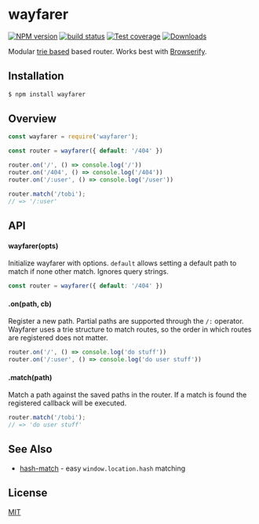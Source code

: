 # wayfarer
[![NPM version][npm-image]][npm-url]
[![build status][travis-image]][travis-url]
[![Test coverage][coveralls-image]][coveralls-url]
[![Downloads][downloads-image]][downloads-url]

Modular [trie based](https://github.com/jonathanong/routington/) based router. Works best with
[Browserify](github.com/substack/browserify).

## Installation
```bash
$ npm install wayfarer
```

## Overview
```js
const wayfarer = require('wayfarer');

const router = wayfarer({ default: '/404' })

router.on('/', () => console.log('/'))
router.on('/404', () => console.log('/404'))
router.on('/:user', () => console.log('/user'))

router.match('/tobi');
// => '/:user'
```

## API
#### wayfarer(opts)
Initialize wayfarer with options. `default` allows setting a default path
to match if none other match. Ignores query strings.
```js
const router = wayfarer({ default: '/404' })
```

#### .on(path, cb)
Register a new path. Partial paths are supported through the `/:` operator.
Wayfarer uses a trie structure to match routes, so the order in which routes are
registered does not matter.
```js
router.on('/', () => console.log('do stuff'))
router.on('/:user', () => console.log('do user stuff'))
```

#### .match(path)
Match a path against the saved paths in the router. If a match is
found the registered callback will be executed.
```js
router.match('/tobi');
// => 'do user stuff'
```

## See Also
- [hash-match](https://github.com/sethvincent/hash-match) - easy `window.location.hash` matching

## License
[MIT](https://tldrlegal.com/license/mit-license)

[npm-image]: https://img.shields.io/npm/v/wayfarer.svg?style=flat-square
[npm-url]: https://npmjs.org/package/wayfarer
[travis-image]: https://img.shields.io/travis/yoshuawuyts/wayfarer.svg?style=flat-square
[travis-url]: https://travis-ci.org/yoshuawuyts/wayfarer
[coveralls-image]: https://img.shields.io/coveralls/yoshuawuyts/wayfarer.svg?style=flat-square
[coveralls-url]: https://coveralls.io/r/yoshuawuyts/wayfarer?branch=master
[downloads-image]: http://img.shields.io/npm/dm/wayfarer.svg?style=flat-square
[downloads-url]: https://npmjs.org/package/wayfarer

